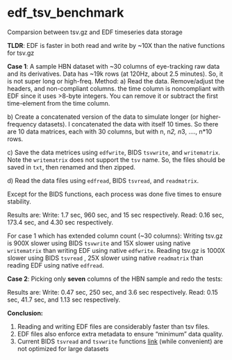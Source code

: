 # edf_tsv_benchmark
Comparsion between tsv.gz and EDF timeseries data storage

**TLDR**: EDF is faster in both read and write by ~10X than the native functions for tsv.gz

**Case 1**: A sample HBN dataset with ~30 columns of eye-tracking raw data and its derivatives. Data has ~19k rows (at 120Hz, about 2.5 minutes). So, it is not super long or high-freq.
Method:
a) Read the data. Remove/adjust the headers, and non-compliant columns. the time column is noncompliant with EDF since it uses >8-byte integers. You can remove it or subtract the first time-element from the time column.

b) Create a concatenated version of the data to simulate longer (or higher-frequency datasets). I concatenated the data with itself 10 times. So there are 10 data matrices, each with 30 columns, but with n, n*2, n*3, …., n*10 rows.
 
c)  Save the data metrices using `edfwrite`, BIDS `tsvwrite`, and `writematrix`. Note the `writematrix` does not support the `tsv` name. So, the files should be saved in `txt`, then renamed and then zipped.

d) Read the data files using `edfread`, BIDS `tsvread`, and `readmatrix`.

Except for the BIDS functions, each process was done five times to ensure stability.

Results are: Write: 1.7 sec, 960 sec, and 15 sec respectively.
		      Read: 0.16 sec, 173.4 sec, and 4.30 sec respectively.

For case 1 which has extended column count (~30 columns):
Writing tsv.gz is 900X slower using BIDS `tsvwrite` and 15X slower using native `writematrix` than writing EDF using native `edfwrite`.
Reading tsv.gz is 1000X slower using BIDS `tsvread` , 25X slower using native `readmatrix` than reading EDF using native `edfread`.

**Case 2**: Picking only **seven** columns of the HBN sample and redo the tests:

Results are: Write: 0.47 sec, 250 sec, and 3.6 sec respectively.
		      Read: 0.15 sec, 41.7 sec, and 1.13 sec respectively.

**Conclusion:**
1. Reading and writing EDF files are considerably faster than tsv files.
2. EDF files also enforce extra metadata to ensure “minimum” data quality.
3. Current BIDS `tsvread` and `tsvwrite` functions [link](https://github.com/bids-standard/bids-matlab/tree/master/%2Bbids/%2Butil) (while convenient) are not optimized for large datasets
